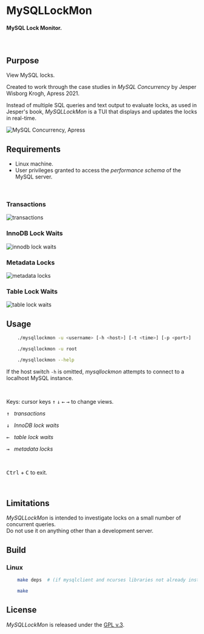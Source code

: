 
# MySQLLockMon

#### MySQL Lock Monitor.

<br>


## Purpose

View MySQL locks.

Created to work through the case studies in *MySQL Concurrency* by Jesper Wisborg Krogh, Apress 2021.

Instead of multiple SQL queries and text output to evaluate locks, as used in Jesper's book, *MySQLLockMon* is a TUI that displays and updates the locks in real-time.

<img src="https://tinram.github.io/images/mlm_mysql_concurrency.jpg" alt="MySQL Concurrency, Apress">

<br>


## Requirements

+ Linux machine.
+ User privileges granted to access the *performance schema* of the MySQL server.

<br>

### Transactions

<img src="https://tinram.github.io/images/mlm_transactions.gif" alt="transactions">

<br>

### InnoDB Lock Waits

<img src="https://tinram.github.io/images/mlm_innodb_locks.gif" alt="innodb lock waits">

<br>

### Metadata Locks

<img src="https://tinram.github.io/images/mlm_meta_locks.gif" alt="metadata locks">

<br>

### Table Lock Waits

<img src="https://tinram.github.io/images/mlm_table_locks.gif" alt="table lock waits">

<br>


## Usage

```bash
    ./mysqllockmon -u <username> [-h <host>] [-t <time>] [-p <port>]

    ./mysqllockmon -u root

    ./mysqllockmon --help
```


If the host switch `-h` is omitted, *mysqllockmon* attempts to connect to a localhost MySQL instance.

<br>

Keys: cursor keys <kbd>↑</kbd> <kbd>↓</kbd> <kbd>←</kbd> <kbd>→</kbd>  to change views.

<kbd>↑</kbd>&nbsp;&nbsp;&nbsp;*transactions*

<kbd>↓</kbd>&nbsp;&nbsp;&nbsp;*InnoDB lock waits*

<kbd>←</kbd>&nbsp;&nbsp;&nbsp;*table lock waits*

<kbd>→</kbd>&nbsp;&nbsp;&nbsp;*metadata locks*

<br>

<kbd>Ctrl</kbd> + <kbd>C</kbd> to exit.

<br>


## Limitations

*MySQLLockMon* is intended to investigate locks on a small number of concurrent queries.  
Do not use it on anything other than a development server.


## Build

### Linux

```bash
    make deps  # (if mysqlclient and ncurses libraries not already installed)

    make
```

## License

*MySQLLockMon* is released under the [GPL v.3](https://www.gnu.org/licenses/gpl-3.0.html).
